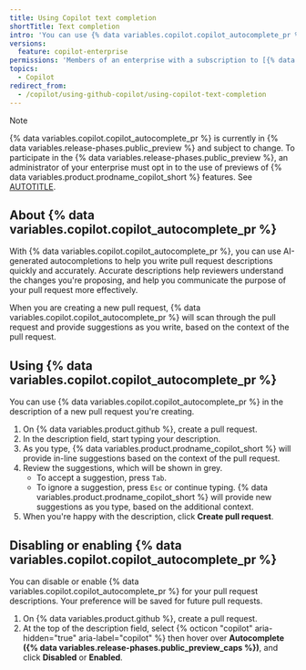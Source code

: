 ```yaml
---
title: Using Copilot text completion
shortTitle: Text completion
intro: 'You can use {% data variables.copilot.copilot_autocomplete_pr %} to help you write pull request descriptions more quickly and accurately.'
versions:
  feature: copilot-enterprise
permissions: 'Members of an enterprise with a subscription to [{% data variables.copilot.copilot_enterprise %}](/copilot/github-copilot-enterprise/overview/about-github-copilot-enterprise)'
topics:
  - Copilot
redirect_from:
  - /copilot/using-github-copilot/using-copilot-text-completion
---
```


>[!NOTE]
> {% data variables.copilot.copilot_autocomplete_pr %} is currently in {% data variables.release-phases.public_preview %} and subject to change. To participate in the {% data variables.release-phases.public_preview %}, an administrator of your enterprise must opt in to the use of previews of {% data variables.product.prodname_copilot_short %} features. See [AUTOTITLE](/copilot/managing-copilot/managing-copilot-for-your-enterprise/managing-policies-and-features-for-copilot-in-your-enterprise#copilot-in-githubcom).

## About {% data variables.copilot.copilot_autocomplete_pr %}

With {% data variables.copilot.copilot_autocomplete_pr %}, you can use AI-generated autocompletions to help you write pull request descriptions quickly and accurately. Accurate descriptions help reviewers understand the changes you're proposing, and help you communicate the purpose of your pull request more effectively.

When you are creating a new pull request, {% data variables.copilot.copilot_autocomplete_pr %} will scan through the pull request and provide suggestions as you write, based on the context of the pull request.

## Using {% data variables.copilot.copilot_autocomplete_pr %}

You can use {% data variables.copilot.copilot_autocomplete_pr %} in the description of a new pull request you're creating.

1. On {% data variables.product.github %}, create a pull request.
1. In the description field, start typing your description.
1. As you type, {% data variables.product.prodname_copilot_short %} will provide in-line suggestions based on the context of the pull request.
1. Review the suggestions, which will be shown in grey.
   * To accept a suggestion, press `Tab`.
   * To ignore a suggestion, press `Esc` or continue typing. {% data variables.product.prodname_copilot_short %} will provide new suggestions as you type, based on the additional context.
1. When you're happy with the description, click **Create pull request**.

## Disabling or enabling {% data variables.copilot.copilot_autocomplete_pr %}

You can disable or enable {% data variables.copilot.copilot_autocomplete_pr %} for your pull request descriptions. Your preference will be saved for future pull requests.

1. On {% data variables.product.github %}, create a pull request.
1. At the top of the description field, select {% octicon "copilot" aria-hidden="true" aria-label="copilot" %} then hover over **Autocomplete ({% data variables.release-phases.public_preview_caps %})**, and click **Disabled** or **Enabled**.
